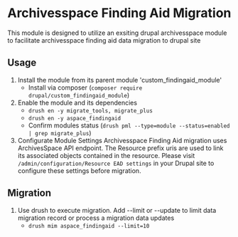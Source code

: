 # Archivesspace Finding Aid Migration

This module is designed to utilize an exsiting drupal archivesspace module to facilitate archivesspace finding aid data migration to drupal site
## Usage
1. Install the module from its parent module 'custom_findingaid_module'
    - Install via composer (`composer require drupal/custom_findingaid_module`)
2. Enable the module and its dependencies
    -   `drush en -y migrate_tools, migrate_plus`
    -   `drush en -y aspace_findingaid`
    -   Confirm modules status (`drush pml --type=module --status=enabled | grep migrate_plus`) 
3. Configurate Module Settings
   Archivesspace Finding Aid migration uses ArchivesSpace API endpoint. The Resource prefix uris are used to link its associated objects contained in the resource. Please visit  `/admin/configuration/Resource EAD settings` in your Drupal site to configure these settings before migration.

## Migration 
1. Use drush to execute migration. Add --limit or --update to limit data migration record or process a migration data updates
   -    `drush mim aspace_findingaid --limit=10`
